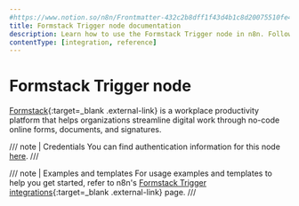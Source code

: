 ```yaml
---
#https://www.notion.so/n8n/Frontmatter-432c2b8dff1f43d4b1c8d20075510fe4
title: Formstack Trigger node documentation
description: Learn how to use the Formstack Trigger node in n8n. Follow technical documentation to integrate Formstack Trigger node into your workflows.
contentType: [integration, reference]
---
```


# Formstack Trigger node

[Formstack](https://www.formstack.com/){:target=_blank .external-link} is a workplace productivity platform that helps organizations streamline digital work through no-code online forms, documents, and signatures.

/// note | Credentials
You can find authentication information for this node [here](/integrations/builtin/credentials/formstacktrigger.md).
///

///  note  | Examples and templates
For usage examples and templates to help you get started, refer to n8n's [Formstack Trigger integrations](https://n8n.io/integrations/formstack-trigger/){:target=_blank .external-link} page.
///
